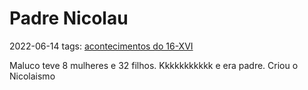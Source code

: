# Padre Nicolau
2022-06-14
tags: [acontecimentos do  16-XVI](../../Sec/Acontecimentos%20Dos%20Séculos/acontecimentos%20do%20%2016-XVI.md)

Maluco teve 8 mulheres e 32 filhos. Kkkkkkkkkkk e era padre. Criou o Nicolaismo
